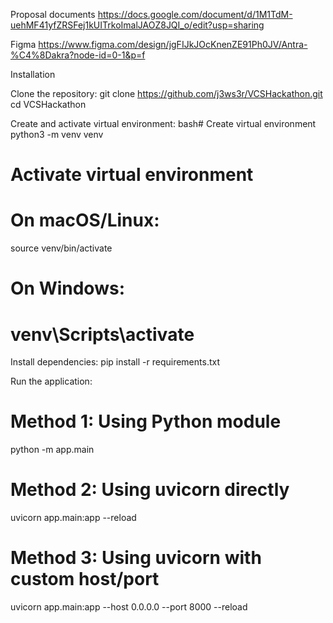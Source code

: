 
Proposal documents
https://docs.google.com/document/d/1M1TdM-uehMF41yfZRSFej1kUITrkoImalJAOZ8JQI_o/edit?usp=sharing

Figma
https://www.figma.com/design/jgFIJkJOcKnenZE91Ph0JV/Antra-%C4%8Dakra?node-id=0-1&p=f

Installation

Clone the repository:
git clone https://github.com/j3ws3r/VCSHackathon.git
cd VCSHackathon

Create and activate virtual environment:
bash# Create virtual environment
python3 -m venv venv

# Activate virtual environment
# On macOS/Linux:
source venv/bin/activate

# On Windows:
# venv\Scripts\activate

Install dependencies:
pip install -r requirements.txt

Run the application:
# Method 1: Using Python module
python -m app.main

# Method 2: Using uvicorn directly
uvicorn app.main:app --reload

# Method 3: Using uvicorn with custom host/port
uvicorn app.main:app --host 0.0.0.0 --port 8000 --reload 